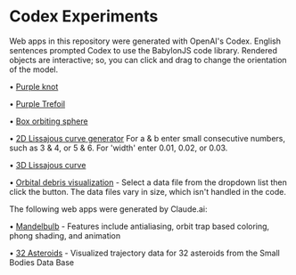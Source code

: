 # Codex Experiments
Web apps in this repository were generated with OpenAI's Codex. English sentences prompted Codex to use the BabylonJS code library.
Rendered objects are interactive; so, you can click and drag to change the orientation of the model.

• [Purple knot](https://daoneil.github.io/CodexExperiments/20211023_Codex_BabylonJS_code_to_render_a_purple_knot.html)

• [Purple Trefoil](https://daoneil.github.io/CodexExperiments/20211206_Codex_BabylonJS_code_to_generate_purple_trefoil.html)

• [Box orbiting sphere](https://daoneil.github.io/CodexExperiments/20211023_Codex_BabylonJS_animated_box_orbiting_sphere.html)

• [2D Lissajous curve generator](https://daoneil.github.io/CodexExperiments/20230118_AI_authored_Lissajous_curve_generator.html)
  For a & b enter small consecutive numbers, such as 3 & 4, or 5 & 6. For 'width' enter 0.01, 0.02, or 0.03.
  
• [3D Lissajous curve](https://daoneil.github.io/CodexExperiments/20230124_AI_authored_BabylonJS_for_3D_Lissajous_curve.html)

• [Orbital debris visualization](https://daoneil.github.io/CodexExperiments/20230212_OpenAI_Codex_generated_code_for_orbital_propagation.html) - Select a data file from the dropdown list then click the button. The data files vary in size, which isn't handled in the code. 

The following web apps were generated by Claude.ai:

• [Mandelbulb](https://daoneil.github.io/CodexExperiments/20240621_Mandelbulb_SDF_RayMarch_AA_and_orbit_trap_coloring.html) - Features include antialiasing, orbit trap based coloring, phong shading, and animation

• [32 Asteroids](https://daoneil.github.io/CodexExperiments/20241011_orbital-trajectories-animated_visualization_with_Earth.html) - Visualized trajectory data for 32 asteroids from the Small Bodies Data Base
